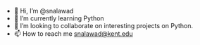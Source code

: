 - 👋 Hi, I’m @snalawad
- 🌱 I’m currently learning Python
- 💞️ I’m looking to collaborate on interesting projects on Python.
- 📫 How to reach me snalawad@kent.edu
<!---
snalawad/snalawad is a ✨ special ✨ repository because its `README.md` (this file) appears on your GitHub profile.
You can click the Preview link to take a look at your changes.
--->
